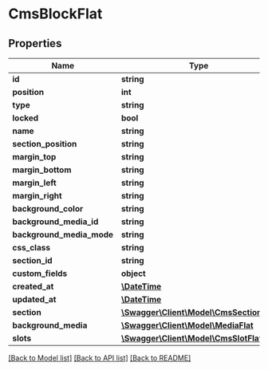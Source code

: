 # CmsBlockFlat

## Properties
Name | Type | Description | Notes
------------ | ------------- | ------------- | -------------
**id** | **string** |  | [optional] 
**position** | **int** |  | 
**type** | **string** |  | 
**locked** | **bool** |  | [optional] 
**name** | **string** |  | [optional] 
**section_position** | **string** |  | [optional] 
**margin_top** | **string** |  | [optional] 
**margin_bottom** | **string** |  | [optional] 
**margin_left** | **string** |  | [optional] 
**margin_right** | **string** |  | [optional] 
**background_color** | **string** |  | [optional] 
**background_media_id** | **string** |  | [optional] 
**background_media_mode** | **string** |  | [optional] 
**css_class** | **string** |  | [optional] 
**section_id** | **string** |  | 
**custom_fields** | **object** |  | [optional] 
**created_at** | [**\DateTime**](\DateTime.md) |  | 
**updated_at** | [**\DateTime**](\DateTime.md) |  | [optional] 
**section** | [**\Swagger\Client\Model\CmsSectionFlat**](CmsSectionFlat.md) |  | [optional] 
**background_media** | [**\Swagger\Client\Model\MediaFlat**](MediaFlat.md) |  | [optional] 
**slots** | [**\Swagger\Client\Model\CmsSlotFlat**](CmsSlotFlat.md) |  | [optional] 

[[Back to Model list]](../../README.md#documentation-for-models) [[Back to API list]](../../README.md#documentation-for-api-endpoints) [[Back to README]](../../README.md)

